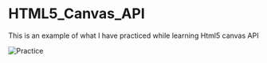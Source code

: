 # HTML5_Canvas_API

This is an example of what I have practiced while learning Html5 canvas API

![Practice](imags/canvas.png)
